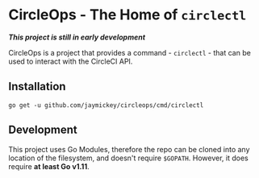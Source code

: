 # CircleOps - The Home of `circlectl`

**_This project is still in early development_**

CircleOps is a project that provides a command - `circlectl` - that can be used to interact with the CircleCI API.

## Installation 

`go get -u github.com/jaymickey/circleops/cmd/circlectl`

## Development

This project uses Go Modules, therefore the repo can be cloned into any location of the filesystem, and doesn't require `$GOPATH`. However, it does require **at least Go v1.11**.